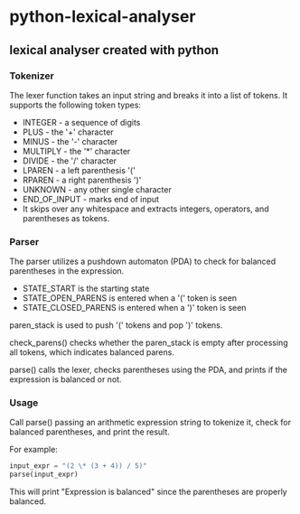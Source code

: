 # python-lexical-analyser

## lexical analyser created with python

### Tokenizer

The lexer function takes an input string and breaks it into a list of tokens. It supports the following token types:

- INTEGER - a sequence of digits
- PLUS - the '+' character
- MINUS - the '-' character
- MULTIPLY - the '\*' character
- DIVIDE - the '/' character
- LPAREN - a left parenthesis '('
- RPAREN - a right parenthesis ')'
- UNKNOWN - any other single character
- END_OF_INPUT - marks end of input
- It skips over any whitespace and extracts integers, operators, and parentheses as tokens.

### Parser

The parser utilizes a pushdown automaton (PDA) to check for balanced parentheses in the expression.

- STATE_START is the starting state
- STATE_OPEN_PARENS is entered when a '(' token is seen
- STATE_CLOSED_PARENS is entered when a ')' token is seen

paren_stack is used to push '(' tokens and pop ')' tokens.

check_parens() checks whether the paren_stack is empty after processing all tokens, which indicates balanced parens.

parse() calls the lexer, checks parentheses using the PDA, and prints if the expression is balanced or not.

### Usage

Call parse() passing an arithmetic expression string to tokenize it, check for balanced parentheses, and print the result.

For example:

```python
input_expr = "(2 \* (3 + 4)) / 5)"
parse(input_expr)
```

This will print "Expression is balanced" since the parentheses are properly balanced.
